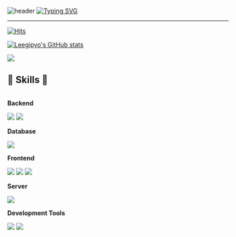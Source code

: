 ![header](https://capsule-render.vercel.app/api?type=waving&color=6994CDEE&text=&animation=twinkling&height=80)
[![Typing SVG](https://readme-typing-svg.demolab.com?font=Alkatra&weight=500&size=45&duration=3500&pause=3&color=6994CDEE&center=false&vCenter=false&multiline=true&repeat=true&width=1000&height=100&lines=Welcome+to+Leegipyo's+GitHub!👋)](https://git.io/typing-svg)
 
<div align="conter">

-------

[![Hits](https://hits.seeyoufarm.com/api/count/incr/badge.svg?url=https%3A%2F%2Fgithub.com%2FLeegipyo&count_bg=%233DC1C8&title_bg=%23555555&icon=&icon_color=%23E7E7E7&title=GITHUB&edge_flat=false)](https://hits.seeyoufarm.com)

[![Leegipyo's GitHub stats](https://github-readme-stats.vercel.app/api?username=Leegipyo&include_all_commits=true&show_icons=true&theme=cobalt)](https://github.com/Leegipyo/github-readme-stats)
  <div>
     <img src="http://github-profile-summary-cards.vercel.app/api/cards/repos-per-language?username=Leegipyo&theme=nord_dark&exclude={exclude}"/>
  </div>
    
## 🔨 Skills 🔨
<div style="display:flex; flex-direction:column; align-items:flex-start;">
    <!-- Backend -->
    <p><strong>Backend</strong></p>
    <div>
        <img src="https://img.shields.io/badge/Java-007396?style=for-the-badge&logo=Java&logoColor=white"> 
        <img src="https://img.shields.io/badge/Spring Framework-6DB33F?style=for-the-badge&logo=spring boot&logoColor=white"> 
    </div>
    <!-- Database -->
    <p><strong>Database</strong></p>
    <div>
        <img src="https://img.shields.io/badge/mysql-4479A1?style=for-the-badge&logo=mysql&logoColor=white"> 
    </div><p><strong>Frontend</strong></p>
    <div>
        <img src="https://img.shields.io/badge/html5-E34F26?style=flat-square&logo=html5&logoColor=white"> 
        <img src="https://img.shields.io/badge/css-1572B6?style=flat-square&logo=css3&logoColor=white"> 
        <img src="https://img.shields.io/badge/javascript-F7DF1E?style=flat-square&logo=javascript&logoColor=black"> 
    </div>
    <!-- Server -->
    <p><strong>Server</strong></p>
    <div>
        <img src="https://img.shields.io/badge/apache tomcat-F8DC75?style=for-the-badge&logo=apachetomcat&logoColor=black">
    </div>
     <p><strong>Development Tools</strong></p>
     <div>
     <img src="https://img.shields.io/badge/eclipse-2C2255?style=for-the-badge&logo=eclipseide&logoColor=white">
      <img src="https://img.shields.io/badge/Visual Studio Code-007ACC?style=for-the-badge&logo=Visual Studio Code&logoColor=white">
     </div>
</div><br>
</div>
